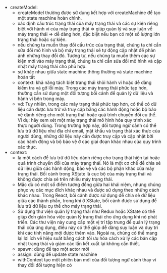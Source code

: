 - createModel:
  - createModel thường được sử dụng kết hợp với createMachine để tạo một state machine hoàn chỉnh.
  - xác định cấu trúc trạng thái của máy trạng thái và các sự kiện riêng biệt với hành vi của máy trạng thái => giúp quản lý và suy luận về máy trạng thái => dễ dàng hơn, đặc biệt nếu bạn có một số lượng lớn trạng thái hoặc sự kiện.
  - nếu chúng ta muốn thay đổi cấu trúc của trạng thái, chúng ta chỉ cần sửa đổi mô hình và bộ máy trạng thái sẽ tự động cập nhật để phản ánh những thay đổi đó. Tương tự, nếu chúng ta muốn thêm các sự kiện mới vào máy trạng thái, chúng ta chỉ cần sửa đổi mô hình và cập nhật máy trạng thái cho phù hợp.
  - sự khác nhau giữa state machine thông thường và state machine hoàn tất
  - context: khả năng tách biệt trạng thái khỏi hành vi hoặc dễ dàng kiểm tra và gỡ lỗi máy. Trong các máy trạng thái phức tạp hơn, thường cần sử dụng một đối tượng bối cảnh để quản lý dữ liệu và hành vi bên trong máy.
  - vd: Tuy nhiên, trong các máy trạng thái phức tạp hơn, có thể có dữ liệu cần được lưu trữ và truy cập bằng các hành động hoặc bộ bảo vệ dành riêng cho một trạng thái hoặc quá trình chuyển đổi cụ thể. Ví dụ: hãy xem xét một máy trạng thái mô hình hóa quy trình xác thực người dùng. Trong trường hợp này, đối tượng ngữ cảnh có thể lưu trữ dữ liệu như địa chỉ email, mật khẩu và trạng thái xác thực của người dùng, những dữ liệu này cần được truy cập và cập nhật bởi các hành động và bộ bảo vệ ở các giai đoạn khác nhau của quy trình xác thực.
- context:
  - là một cách để lưu trữ dữ liệu dành riêng cho trạng thái hiện tại hoặc quá trình chuyển đổi của máy trạng thái. Nó là một cơ chế để chia sẻ dữ liệu giữa các hành động, bảo vệ và các bộ phận khác của máy trạng thái. Bối cảnh trong XState là cục bộ của máy trạng thái và không được chia sẻ trên nhiều máy trạng thái.
  - Mặc dù có một số điểm tương đồng giữa hai khái niệm, nhưng chúng phục vụ các mục đích khác nhau và được sử dụng theo những cách khác nhau. Trong React, bối cảnh được sử dụng để chia sẻ dữ liệu giữa các thành phần, trong khi ở XState, bối cảnh được sử dụng để lưu trữ dữ liệu cụ thể cho máy trạng thái.
  - Sử dụng thư viện quản lý trạng thái như Redux hoặc XState có thể giúp đơn giản hóa việc quản lý trạng thái cho ứng dụng khi nó phát triển. Các thư viện này cung cấp một vị trí tập trung để quản lý trạng thái của ứng dụng, điều này có thể giúp dễ dàng suy luận và duy trì khi các tính năng mới được thêm vào. Ngoài ra, chúng có thể mang lại lợi ích về hiệu suất bằng cách tối ưu hóa cách xử lý các bản cập nhật trạng thái và giảm các lần kết xuất lại không cần thiết.
  - spawn: dùng để tạo một actor mới
  - assign: dùng để update state machine
  - withContext tạo một phiên bản mới của đối tượng ngữ cảnh thay vì thay đổi đối tượng hiện có
